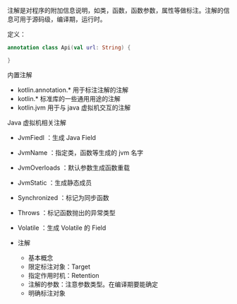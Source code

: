 ​	注解是对程序的附加信息说明，如类，函数，函数参数，属性等做标注。注解的信息可用于源码级，编译期，运行时。

定义：

```kotlin
annotation class Api(val url: String) {

}
```

内置注解

- kotlin.annotation.*  用于标注注解的注解
- kotlin.*  标准库的一些通用用途的注解
- kotlin.jvm  用于与 java 虚拟机交互的注解

Java 虚拟机相关注解

- JvmFiedl	：生成 Java Field
- JvmName   ：指定类，函数等生成的 jvm 名字
- JvmOverloads   ：默认参数生成函数重载
- JvmStatic    ：生成静态成员
- Synchronized  ：标记为同步函数
- Throws     ：标记函数抛出的异常类型
- Volatile      ：生成 Volatile 的 Field









- 注解
  - 基本概念
  - 限定标注对象：Target
  - 指定作用时机：Retention
  - 注解的参数：注意参数类型。在编译期要能确定
  - 明确标注对象